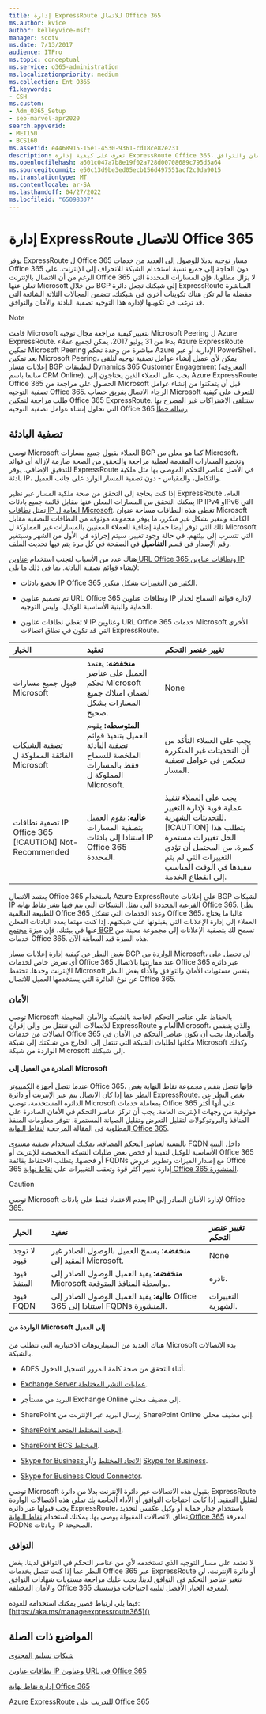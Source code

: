 ```yaml
---
title: إدارة ExpressRoute للاتصال Office 365
ms.author: kvice
author: kelleyvice-msft
manager: scotv
ms.date: 7/13/2017
audience: ITPro
ms.topic: conceptual
ms.service: o365-administration
ms.localizationpriority: medium
ms.collection: Ent_O365
f1.keywords:
- CSH
ms.custom:
- Adm_O365_Setup
- seo-marvel-apr2020
search.appverid:
- MET150
- BCS160
ms.assetid: e4468915-15e1-4530-9361-cd18ce82e231
description: تعرف على كيفية إدارة ExpressRoute Office 365، بما في ذلك المجالات الشائعة لتكوينها مثل تصفية البادئة والأمان والتوافق.
ms.openlocfilehash: a601c047a7b8e19f02a728d00708689c795d5a64
ms.sourcegitcommit: e50c13d9be3ed05ecb156d497551acf2c9da9015
ms.translationtype: MT
ms.contentlocale: ar-SA
ms.lasthandoff: 04/27/2022
ms.locfileid: "65098307"
---
```

# <a name="managing-expressroute-for-office-365-connectivity"></a>إدارة ExpressRoute للاتصال Office 365

يوفر ExpressRoute ل Office 365 مسار توجيه بديلا للوصول إلى العديد من خدمات Office 365 دون الحاجة إلى جميع نسبة استخدام الشبكة للانحراف إلى الإنترنت. على الرغم من أن الاتصال بالإنترنت Office 365 لا يزال مطلوبا، فإن المسارات المحددة التي تعلن عنها Microsoft من خلال BGP إلى شبكتك تجعل دائرة ExpressRoute المباشرة مفضلة ما لم تكن هناك تكوينات أخرى في شبكتك. تتضمن المجالات الثلاثة الشائعة التي قد ترغب في تكوينها لإدارة هذا التوجيه تصفية البادئة والأمان والتوافق.
  
> [!NOTE]
> قامت Microsoft بتغيير كيفية مراجعة مجال توجيه Microsoft Peering ل Azure ExpressRoute. بدءا من 31 يوليو 2017، يمكن لجميع عملاء Azure ExpressRoute تمكين Microsoft Peering مباشرة من وحدة تحكم Azure الإدارية أو عبر PowerShell. بعد تمكين Microsoft Peering، يمكن لأي عميل إنشاء عوامل تصفية توجيه لتلقي إعلانات مسار BGP لتطبيقات Dynamics 365 Customer Engagement (المعروفة سابقا باسم CRM Online). يجب على العملاء الذين يحتاجون إلى Azure ExpressRoute Office 365 الحصول على مراجعة من Microsoft قبل أن يتمكنوا من إنشاء عوامل تصفية التوجيه Office 365. الرجاء الاتصال بفريق حساب Microsoft للتعرف على كيفية طلب مراجعة لتمكين Office 365 ExpressRoute. ستتلقى الاشتراكات غير المصرح بها التي تحاول إنشاء عوامل تصفية التوجيه Office 365 [رسالة خطأ](https://support.microsoft.com/kb/3181709)
  
## <a name="prefix-filtering"></a>تصفية البادئة

توصي Microsoft العملاء بقبول جميع مسارات BGP كما هو معلن من Microsoft، وتخضع المسارات المقدمة لعملية مراجعة والتحقق من الصحة صارمة لإزالة أي فوائد للتدقيق الإضافي. يوفر ExpressRoute في الأصل عناصر التحكم الموصى بها مثل ملكية بادئة IP، والتكامل، والمقياس - دون تصفية المسار الوارد على جانب العميل.
  
إذا كنت بحاجة إلى التحقق من صحة ملكية المسار عبر نظير ExpressRoute العام، يمكنك التحقق من المسارات المعلن عنها مقابل قائمة جميع بادئات IP IPv4 وIPv6 التي تمثل [نطاقات IP العامة ل Microsoft](https://www.microsoft.com/download/details.aspx?id=53602). تغطي هذه النطاقات مساحة عنوان Microsoft الكاملة وتتغير بشكل غير متكرر، ما يوفر مجموعة موثوقة من النطاقات للتصفية مقابل تلك التي توفر أيضا حماية إضافية للعملاء المعنيين بالمسارات غير المملوكة ل Microsoft التي تتسرب إلى بيئتهم. في حالة وجود تغيير، سيتم إجراؤه في الأول من الشهر وسيتغير رقم الإصدار في قسم **التفاصيل** في الصفحة في كل مرة يتم فيها تحديث الملف.
  
هناك عدد من الأسباب لتجنب استخدام [عناوين URL Office 365 ونطاقات عناوين IP](./urls-and-ip-address-ranges.md) لإنشاء قوائم تصفية البادئة. بما في ذلك ما يلي:
  
- تخضع بادئات IP Office 365 الكثير من التغييرات بشكل متكرر.

- تم تصميم عناوين URL Office 365 ونطاقات عناوين IP لإدارة قوائم السماح لجدار الحماية والبنية الأساسية للوكيل، وليس التوجيه.

- لا تغطي نطاقات عناوين IP وعناوين URL Office 365 خدمات Microsoft الأخرى التي قد تكون في نطاق اتصالات ExpressRoute.

|**الخيار**|**تعقيد**|**تغيير عنصر التحكم**|
|:-----|:-----|:-----|
|قبول جميع مسارات Microsoft  <br/> |**منخفضه:** يعتمد العميل على عناصر تحكم Microsoft لضمان امتلاك جميع المسارات بشكل صحيح.  <br/> |None  <br/> |
|تصفية الشبكات الفائقة المملوكة ل Microsoft  <br/> |**المتوسطه:** يقوم العميل بتنفيذ قوائم تصفية البادئة الملخصة للسماح فقط بالمسارات المملوكة ل Microsoft.  <br/> |يجب على العملاء التأكد من أن التحديثات غير المتكررة تنعكس في عوامل تصفية المسار.  <br/> |
|تصفية نطاقات IP Office 365  <br/> [!CAUTION] Not-Recommended |**عاليه:** يقوم العميل بتصفية المسارات استنادا إلى بادئات IP Office 365 المحددة.  <br/> |يجب على العملاء تنفيذ عملية قوية لإدارة التغيير للتحديثات الشهرية.  <br/> [!CAUTION] يتطلب هذا الحل تغييرات مستمرة كبيرة. من المحتمل أن تؤدي التغييرات التي لم يتم تنفيذها في الوقت المناسب إلى انقطاع الخدمة.   |

يعتمد الاتصال Office 365 باستخدام Azure ExpressRoute على إعلانات BGP لشبكات IP الفرعية المحددة التي تمثل الشبكات التي يتم فيها نشر نقاط نهاية Office 365. نظرا للطبيعة العالمية Office 365 وعدد الخدمات التي تشكل Office 365، غالبا ما يحتاج العملاء إلى إدارة الإعلانات التي يقبلونها على شبكتهم. إذا كنت مهتما بعدد البادئات المعلن عنها في بيئتك، فإن ميزة [مجتمع BGP](https://support.office.com/article/Using-BGP-communities-in-ExpressRoute-for-Office-365-scenarios-preview-9ac4d7d4-d9f8-40a8-8c78-2a6d7fe96099) تسمح لك بتصفية الإعلانات إلى مجموعة معينة من خدمات Office 365. هذه الميزة قيد المعاينة الآن.
  
بغض النظر عن كيفية إدارة إعلانات مسار BGP الواردة من Microsoft، لن تحصل على أي تعرض خاص لخدمات Office 365 عند مقارنتها بالاتصال Office 365 عبر دائرة الإنترنت وحدها. تحتفظ Microsoft بنفس مستويات الأمان والتوافق والأداء بغض النظر عن نوع الدائرة التي يستخدمها العميل للاتصال Office 365.
  
### <a name="security"></a>الأمان

توصي Microsoft بالحفاظ على عناصر التحكم الخاصة بالشبكة والأمان المحيطة للاتصالات التي تنتقل من وإلى إقران ExpressRoute العام وMicrosoft، والذي يتضمن اتصالات من خدمات Office 365 وإلصادرها. يجب أن تكون عناصر التحكم في الأمان في مكانها لطلبات الشبكة التي تنتقل إلى الخارج من شبكتك إلى شبكة Microsoft وكذلك الواردة من شبكة Microsoft إلى شبكتك.
  
#### <a name="outbound-from-customer-to-microsoft"></a>الصادرة من العميل إلى Microsoft
  
عندما تتصل أجهزة الكمبيوتر Office 365، فإنها تتصل بنفس مجموعة نقاط النهاية بغض النظر عما إذا كان الاتصال يتم عبر الإنترنت أو دائرة ExpressRoute. بغض النظر عن الدائرة المستخدمة، توصي Microsoft بمعاملة خدمات Office 365 على أنها أكثر موثوقية من وجهات الإنترنت العامة. يجب أن تركز عناصر التحكم في الأمان الصادرة على المنافذ والبروتوكولات لتقليل التعرض وتقليل الصيانة المستمرة. تتوفر معلومات المنفذ المطلوبة في المقالة المرجعية [لنقاط النهاية Office 365](./urls-and-ip-address-ranges.md).
  
بالنسبة لعناصر التحكم المضافة، يمكنك استخدام تصفية مستوى FQDN داخل البنية الأساسية للوكيل لتقييد أو فحص بعض طلبات الشبكة المخصصة للإنترنت أو Office 365 أو فحصها. يتطلب الاحتفاظ بقائمة FQDNs مع إصدار الميزات وتطوير عروض Office 365 إدارة تغيير أكثر قوة وتعقب التغييرات على [نقاط نهاية Office 365 المنشورة](./urls-and-ip-address-ranges.md).
  
> [!CAUTION]
> توصي Microsoft بعدم الاعتماد فقط على بادئات IP لإدارة الأمان الصادر إلى Office 365.

|**الخيار**|**تعقيد**|**تغيير عنصر التحكم**|
|:-----|:-----|:-----|
|لا توجد قيود  <br/> |**منخفضه:** يسمح العميل بالوصول الصادر غير المقيد إلى Microsoft.  <br/> |None  <br/> |
|قيود المنفذ  <br/> |**منخفضه:** يقيد العميل الوصول الصادر إلى Microsoft بواسطة المنافذ المتوقعة.  <br/> |نادره.  <br/> |
|قيود FQDN  <br/> |**عاليه:** يقيد العميل الوصول الصادر إلى Office 365 استنادا إلى FQDNs المنشورة.  <br/> |التغييرات الشهرية.  <br/> |

#### <a name="inbound-from-microsoft-to-customer"></a>الواردة من Microsoft إلى العميل
  
هناك العديد من السيناريوهات الاختيارية التي تتطلب من Microsoft بدء الاتصالات بالشبكة.
  
- ADFS أثناء التحقق من صحة كلمة المرور لتسجيل الدخول.

- [Exchange Server عمليات النشر المختلطة](/exchange/exchange-hybrid).

- البريد من مستأجر Exchange Online إلى مضيف محلي.

- SharePoint إرسال البريد عبر الإنترنت من SharePoint Online إلى مضيف محلي.

- [SharePoint البحث المختلط المتحد](/SharePoint/hybrid/display-hybrid-federated-search-results-in-sharepoint-online).

- [SharePoint BCS المختلط](/SharePoint/hybrid/deploy-a-business-connectivity-services-hybrid-solution).

- [Skype for Business الاتحاد المختلط](/skypeforbusiness/hybrid/plan-hybrid-connectivity?bc=%2fSkypeForBusiness%2fbreadcrumb%2ftoc.json&toc=%2fSkypeForBusiness%2ftoc.json) و/أو [Skype for Business](/office365/servicedescriptions/skype-for-business-online-service-description/skype-for-business-online-features).

- [Skype for Business Cloud Connector](/skypeforbusiness/skype-for-business-hybrid-solutions/plan-your-phone-system-cloud-pbx-solution/plan-skype-for-business-cloud-connector-edition).

توصي Microsoft بقبول هذه الاتصالات عبر دائرة الإنترنت بدلا من دائرة ExpressRoute لتقليل التعقيد. إذا كانت احتياجات التوافق أو الأداء الخاصة بك تملي هذه الاتصالات الواردة يجب قبولها عبر دائرة ExpressRoute، باستخدام جدار حماية أو وكيل عكسي لتحديد نطاق الاتصالات المقبولة يوصى بها. يمكنك استخدام [نقاط النهاية Office 365](./urls-and-ip-address-ranges.md) لمعرفة FQDNs وبادئات IP الصحيحة.
  
### <a name="compliance"></a>التوافق

لا نعتمد على مسار التوجيه الذي تستخدمه لأي من عناصر التحكم في التوافق لدينا. بغض النظر عما إذا كنت تتصل بخدمات Office 365 عبر ExpressRoute أو دائرة الإنترنت، لن تتغير عناصر التحكم في التوافق لدينا. يجب عليك مراجعة مستويات شهادات التوافق والأمان المختلفة Office 365 لمعرفة الخيار الأفضل لتلبية احتياجات مؤسستك.
  
فيما يلي ارتباط قصير يمكنك استخدامه للعودة: [https://aka.ms/manageexpressroute365]()
  
## <a name="related-topics"></a>المواضيع ذات الصلة

[شبكات تسليم المحتوى](content-delivery-networks.md)
  
[نطاقات عناوين IP وعناوين URL في Office 365](https://support.office.com/article/8548a211-3fe7-47cb-abb1-355ea5aa88a2)
  
[إدارة نقاط نهاية Office 365](https://support.office.com/article/99cab9d4-ef59-4207-9f2b-3728eb46bf9a)
  
[Azure ExpressRoute للتدريب على Office 365](https://channel9.msdn.com/series/aer)